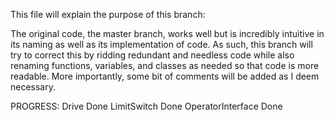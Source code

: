 This file will explain the purpose of this branch:

The original code, the master branch, works well but is incredibly intuitive in its naming as well as its implementation of code. As such, this branch will try to correct this by ridding redundant and needless code while also renaming functions, variables, and classes as needed so that code is more readable. More importantly, some bit of comments will be added as I deem necessary.

PROGRESS:
	Drive Done
	LimitSwitch Done
	OperatorInterface Done
